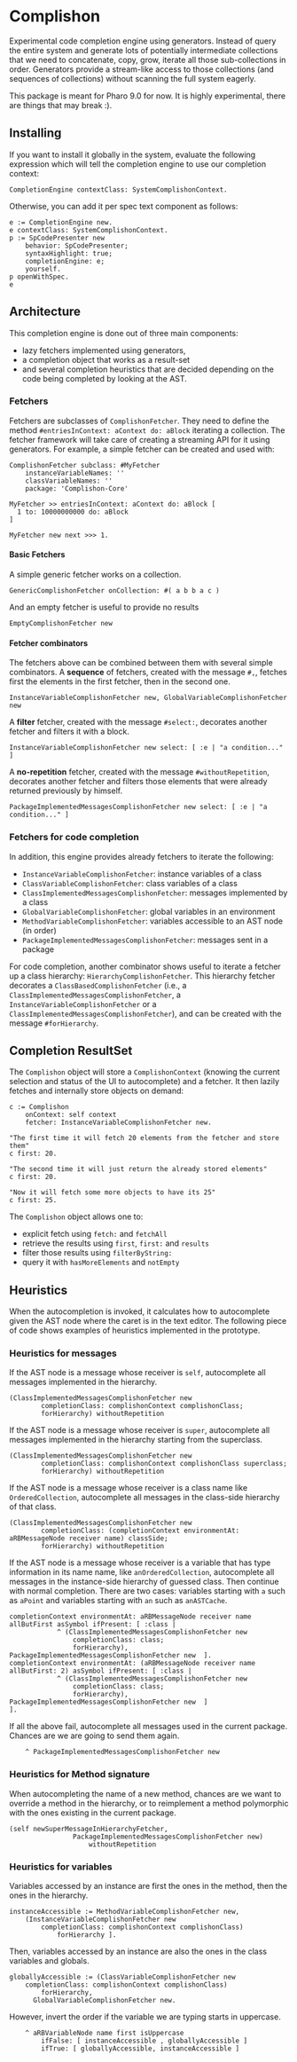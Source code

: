 # Complishon

Experimental code completion engine using generators.
Instead of query the entire system and generate lots of potentially intermediate collections that we need to concatenate, copy, grow, iterate all those sub-collections in order.
Generators provide a stream-like access to those collections (and sequences of collections) without scanning the full system eagerly.

This package is meant for Pharo 9.0 for now. It is highly experimental, there are things that may break :).

## Installing

If you want to install it globally in the system, evaluate the following expression which will tell the completion engine to use our completion context:
```smalltalk
CompletionEngine contextClass: SystemComplishonContext.
```

Otherwise, you can add it per spec text component as follows:

```smalltalk
e := CompletionEngine new.
e contextClass: SystemComplishonContext.
p := SpCodePresenter new
	behavior: SpCodePresenter;
	syntaxHighlight: true;
	completionEngine: e;
	yourself.
p openWithSpec.
e
```

## Architecture

This completion engine is done out of three main components:
 - lazy fetchers implemented using generators,
 - a completion object that works as a result-set
 - and several completion heuristics that are decided depending on the code being completed by looking at the AST.
 
 ### Fetchers
 
 Fetchers are subclasses of  `ComplishonFetcher`. They need to define the method `#entriesInContext: aContext do: aBlock` iterating a collection.
 The fetcher framework will take care of creating a streaming API for it using generators.
 For example, a simple fetcher can be created and used with:
 
```smalltalk
ComplishonFetcher subclass: #MyFetcher
	instanceVariableNames: ''
	classVariableNames: ''
	package: 'Complishon-Core'
  
MyFetcher >> entriesInContext: aContext do: aBlock [
  1 to: 10000000000 do: aBlock
]

MyFetcher new next >>> 1.
```
#### Basic Fetchers

A simple generic fetcher works on a collection.

```smalltalk
GenericComplishonFetcher onCollection: #( a b b a c )
```

And an empty fetcher is useful to provide no results

```smalltalk
EmptyComplishonFetcher new
```

#### Fetcher combinators

The fetchers above can be combined between them with several simple combinators.
A **sequence** of fetchers, created with the message `#,`, fetches first the elements in the first fetcher, then in the second one.

```smalltalk
InstanceVariableComplishonFetcher new, GlobalVariableComplishonFetcher new
```

A **filter** fetcher, created with the message `#select:`, decorates another fetcher and filters it with a block.

```smalltalk
InstanceVariableComplishonFetcher new select: [ :e | "a condition..." ]
```

A **no-repetition** fetcher, created with the message `#withoutRepetition`, decorates another fetcher and filters those elements that were already returned previously by himself.

```smalltalk
PackageImplementedMessagesComplishonFetcher new select: [ :e | "a condition..." ]
```

### Fetchers for code completion

In addition, this engine provides already fetchers to iterate the following:
 - `InstanceVariableComplishonFetcher`: instance variables of a class
 - `ClassVariableComplishonFetcher`: class variables of a class
 - `ClassImplementedMessagesComplishonFetcher`: messages implemented by a class
 - `GlobalVariableComplishonFetcher`: global variables in an environment
 - `MethodVariableComplishonFetcher`: variables accessible to an AST node (in order)
 - `PackageImplementedMessagesComplishonFetcher`: messages sent in a package

For code completion, another combinator shows useful to iterate a fetcher up a class hierarchy: `HierarchyComplishonFetcher`.
This hierarchy fetcher decorates a `ClassBasedComplishonFetcher` (i.e., a `ClassImplementedMessagesComplishonFetcher`, a `InstanceVariableComplishonFetcher` or a `ClassImplementedMessagesComplishonFetcher`), and can be created with the message `#forHierarchy`.

## Completion ResultSet

The `Complishon` object will store a `ComplishonContext` (knowing the current selection and status of the UI to autocomplete) and a fetcher.
It then lazily fetches and internally store objects on demand:

```smalltalk
c := Complishon
	onContext: self context
	fetcher: InstanceVariableComplishonFetcher new.

"The first time it will fetch 20 elements from the fetcher and store them"
c first: 20.

"The second time it will just return the already stored elements"
c first: 20.

"Now it will fetch some more objects to have its 25"
c first: 25.
```

The `Complishon` object allows one to:
 - explicit fetch using `fetch:` and `fetchAll`
 - retrieve the results using `first`, `first:` and `results`
 - filter those results using `filterByString:`
 - query it with `hasMoreElements` and `notEmpty`
 
## Heuristics

When the autocompletion is invoked, it calculates how to autocomplete given the AST node where the caret is in the text editor.
The following piece of code shows examples of heuristics implemented in the prototype.

### Heuristics for messages

If the AST node is a message whose receiver is `self`, autocomplete all messages implemented in the hierarchy.
```smalltalk
(ClassImplementedMessagesComplishonFetcher new
		completionClass: complishonContext complishonClass;
		forHierarchy) withoutRepetition
```

If the AST node is a message whose receiver is `super`, autocomplete all messages implemented in the hierarchy starting from the superclass.
```smalltalk
(ClassImplementedMessagesComplishonFetcher new
		completionClass: complishonContext complishonClass superclass;
		forHierarchy) withoutRepetition
```

If the AST node is a message whose receiver is a class name like `OrderedCollection`, autocomplete all messages in the class-side hierarchy of that class.
```smalltalk
(ClassImplementedMessagesComplishonFetcher new
		completionClass: (completionContext environmentAt: aRBMessageNode receiver name) classSide;
		forHierarchy) withoutRepetition
```


If the AST node is a message whose receiver is a variable that has type information in its name name, like `anOrderedCollection`, autocomplete all messages in the instance-side hierarchy of guessed class.
Then continue with normal completion.
There are two cases: variables starting with `a` such as `aPoint` and variables starting with `an` such as `anASTCache`.
```smalltalk
completionContext environmentAt: aRBMessageNode receiver name allButFirst asSymbol ifPresent: [ :class |
			^ (ClassImplementedMessagesComplishonFetcher new
				completionClass: class;
				forHierarchy), PackageImplementedMessagesComplishonFetcher new  ].
completionContext environmentAt: (aRBMessageNode receiver name allButFirst: 2) asSymbol ifPresent: [ :class |
			^ (ClassImplementedMessagesComplishonFetcher new
				completionClass: class;
				forHierarchy), PackageImplementedMessagesComplishonFetcher new  ]
].
```

If all the above fail, autocomplete all messages used in the current package.
Chances are we are going to send them again.
```smalltalk
	^ PackageImplementedMessagesComplishonFetcher new
```

### Heuristics for Method signature

When autocompleting the name of a new method, chances are we want to override a method in the hierarchy, or to reimplement a method polymorphic with the ones existing in the current package. 
```smalltalk
(self newSuperMessageInHierarchyFetcher,
				PackageImplementedMessagesComplishonFetcher new)
					withoutRepetition
```

### Heuristics for variables

Variables accessed by an instance are first the ones in the method, then the ones in the hierarchy.

```smalltalk
instanceAccessible := MethodVariableComplishonFetcher new,
	(InstanceVariableComplishonFetcher new
		completionClass: complishonContext complishonClass)
			forHierarchy ].
```

Then, variables accessed by an instance are also the ones in the class variables and globals.
```smalltalk
globallyAccessible := (ClassVariableComplishonFetcher new
	completionClass: complishonContext complishonClass)
		forHierarchy,
      GlobalVariableComplishonFetcher new.
```

However, invert the order if the variable we are typing starts in uppercase.
```smalltalk	
	^ aRBVariableNode name first isUppercase
		ifFalse: [ instanceAccessible , globallyAccessible ]
		ifTrue: [ globallyAccessible, instanceAccessible ]
```
